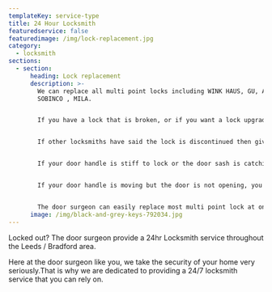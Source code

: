 ```yaml
---
templateKey: service-type
title: 24 Hour Locksmith
featuredservice: false
featuredimage: /img/lock-replacement.jpg
category:
  - locksmith
sections:
  - section:
      heading: Lock replacement
      description: >-
        We can replace all multi point locks including WINK HAUS, GU, AVOCET,
        SOBINCO , MILA.


        If you have a lock that is broken, or if you want a lock upgrading, i.e from an old style 4 roller lock to a 4 hook lock, then give us a call for a free no obligation quote.


        If other locksmiths have said the lock is discontinued then give us a call, we specialise in finding locks and materials that others cant.


        If your door handle is stiff to lock or the door sash is catching the frame it probably just needs re-packing or realigning before the lock breaks.


        If your door handle is moving but the door is not opening, you probably need a new lock, and not a new door like some window manufactures will tell you.


        The door surgeon can easily replace most multi point lock at only a fraction of the cost of a new door.
      image: /img/black-and-grey-keys-792034.jpg
---
```

Locked out? The door surgeon provide a 24hr Locksmith service throughout the Leeds / Bradford area.

Here at the door surgeon like you, we take the security of your home very seriously.That is why we are dedicated to providing a 24/7 locksmith service that you can rely on.